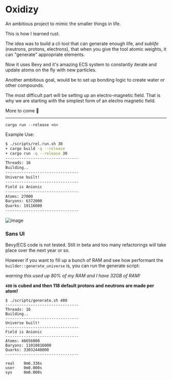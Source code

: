 # Oxidizy

An ambitious project to mimic the smaller things in life.

This is how I learned rust.

The idea was to build a cli tool that can generate enough life, and _sublife_ (neutrons, protons, electrons), that when you give the tool atomic weights, it can "generate" appropriate elements.

Now it uses Bevy and it's amazing ECS system to constantly iterate and update atoms on the fly with new particles.

Another ambitious goal, would be to set up bonding logic to create water or other compounds.

The most difficult part will be setting up an electro-magnetic field. That is why we are starting with the simplest form of an electro magnetic field.

More to come :rocket:

---

`cargo run --release <n>`

Example Use:

```bash
$ ./scripts/rel.run.sh 30
+ cargo build -q --release
+ cargo run -q --release 30
--------------------------------
Threads: 16
Building..
--------------------------------
Universe built!
--------------------------------
Field is Anionic
--------------------------------
Atoms: 27000
Baryons: 6372000
Quarks: 19116000
--------------------------------
```

![image](https://user-images.githubusercontent.com/9837366/99208853-dce09380-277e-11eb-88be-e07d2044b10c.png)

### Sans UI

Bevy/ECS code is not tested. Still in beta and too many refactorings will take place over the next year or so.

However if you want to fill up a bunch of RAM and see how performant the `builder::generate_universe` is, you can run the generate script:

_warning this used up 80% of my RAM and I have 32GB of RAM!_

**`480` is cubed and then 118 default protons and neutrons are made per atom!**

```
$ ./scripts/generate.sh 480
--------------------------------
Threads: 16
Building..
--------------------------------
Universe built!
--------------------------------
Field is Anionic
--------------------------------
Atoms: 46656000
Baryons: 11010816000
Quarks: 33032448000
--------------------------------

real    0m6.336s
user    0m0.000s
sys     0m0.000s
```
